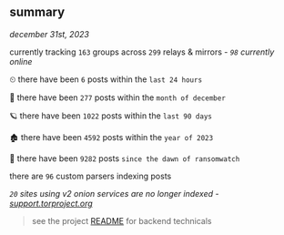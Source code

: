 
## summary
_december 31st, 2023_

currently tracking `163` groups across `299` relays & mirrors - _`98` currently online_

⏲ there have been `6` posts within the `last 24 hours`

🦈 there have been `277` posts within the `month of december`

🪐 there have been `1022` posts within the `last 90 days`

🏚 there have been `4592` posts within the `year of 2023`

🦕 there have been `9282` posts `since the dawn of ransomwatch`

there are `96` custom parsers indexing posts

_`20` sites using v2 onion services are no longer indexed - [support.torproject.org](https://support.torproject.org/onionservices/v2-deprecation/)_

> see the project [README](https://github.com/joshhighet/ransomwatch#ransomwatch--) for backend technicals
